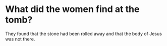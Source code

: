 # What did the women find at the tomb?

They found that the stone had been rolled away and that the body of Jesus was not there.
